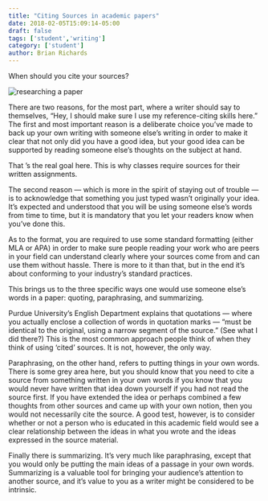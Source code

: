 ```yaml
---
title: "Citing Sources in academic papers"
date: 2018-02-05T15:09:14-05:00
draft: false
tags: ['student','writing']
category: ['student']
author: Brian Richards
---
```


When should you cite your sources?

![researching a paper](/pexels-photo-239548.jpeg)

There are two reasons, for the most part, where a writer should say to themselves, “Hey, I should make sure I use my reference-citing skills here.” The first and most important reason is a deliberate choice you’ve made to back up your own writing with someone else’s writing in order to make it clear that not only did you have a good idea, but your good idea can be supported by reading someone else’s thoughts on the subject at hand.

That ’s the real goal here. This is why classes require sources for their written assignments.

The second reason — which is more in the spirit of staying out of trouble — is to acknowledge that something you just typed wasn’t originally your idea. It’s expected and understood that you will be using someone else’s words from time to time, but it is mandatory that you let your readers know when you’ve done this.

As to the format, you are required to use some standard formatting (either MLA or APA) in order to make sure people reading your work who are peers in your field can understand clearly where your sources come from and can use them without hassle. There is more to it than that, but in the end it’s about conforming to your industry’s standard practices.

This brings us to the three specific ways one would use someone else’s words in a paper: quoting, paraphrasing, and summarizing. 

Purdue University’s English Department explains that quotations — where you actually enclose a collection of words in quotation marks — “must be identical to the original, using a narrow segment of the source.” (See what I did there?) This is the most common approach people think of when they think of using ‘cited’ sources. It is not, however, the only way.

Paraphrasing, on the other hand, refers to putting things in your own words. There is some grey area here, but you should know that you need to cite a source from something written in your own words if you know that you would never have written that idea down yourself if you had not read the source first. If you have extended the idea or perhaps combined a few thoughts from other sources and came up with your own notion, then you would not necessarily cite the source. A good test, however, is to consider whether or not a person who is educated in this academic field would see a clear relationship between the ideas in what you wrote and the ideas expressed in the source material.

Finally there is summarizing. It’s very much like paraphrasing, except that you would only be putting the main ideas of a passage in your own words. Summarizing is a valuable tool for bringing your audience’s attention to another source, and it’s value to you as a writer might be considered to be intrinsic.


